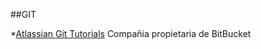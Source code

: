 ##GIT

*[Atlassian Git Tutorials](https://www.atlassian.com/git/tutorial)
Compañia propietaria de BitBucket
